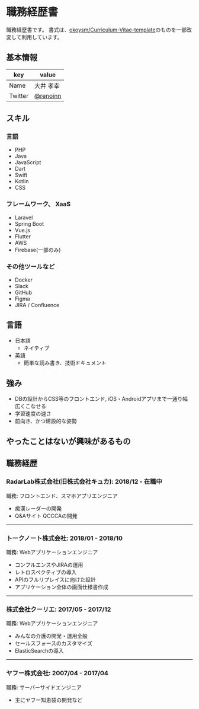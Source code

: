 # 職務経歴書

職務経歴書です。
書式は、[okoysm/Curriculum-Vitae-template](https://github.com/okoysm/Curriculum-Vitae-template)のものを一部改変して利用しています。

## 基本情報

|key|value|
|---|-----|
|Name|大井 孝幸|
|Twitter|[@renoinn](https://twitter.com/renoinn)|

## スキル
### 言語
- PHP
- Java
- JavaScript
- Dart
- Swift
- Kotlin
- CSS

### フレームワーク、 XaaS

- Laravel
- Spring Boot
- Vue.js
- Flutter
- AWS
- Firebase(一部のみ)

### その他ツールなど

- Docker
- Slack
- GitHub
- Figma
- JIRA / Confluence

## 言語

- 日本語
  - ネイティブ
- 英語
  - 簡単な読み書き、技術ドキュメント

## 強み

- DBの設計からCSS等のフロントエンド, iOS・Androidアプリまで一通り幅広くこなせる
- 学習速度の速さ
- 前向き、かつ建設的な姿勢

## やったことはないが興味があるもの

## 職務経歴

### RadarLab株式会社(旧株式会社キュカ): 2018/12 - 在職中

職務: フロントエンド、スマホアプリエンジニア

- 痴漢レーダーの開発
- Q&Aサイト QCCCAの開発

---

### トークノート株式会社: 2018/01 - 2018/10

職務: Webアプリケーションエンジニア

- コンフルエンスやJIRAの運用
- レトロスペクティブの導入
- APIのフルリプレイスに向けた設計
- アプリケーション全体の画面仕様書作成

---

### 株式会社クーリエ: 2017/05 - 2017/12

職務: Webアプリケーションエンジニア

- みんなの介護の開発・運用全般
- セールスフォースのカスタマイズ
- ElasticSearchの導入

---

### ヤフー株式会社: 2007/04 - 2017/04

職務: サーバーサイドエンジニア

- 主にヤフー知恵袋の開発など
